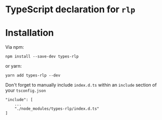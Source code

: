 # TypeScript declaration for `rlp`

# Installation
Via npm:
```
npm install --save-dev types-rlp
```
or yarn:
```
yarn add types-rlp --dev
```
Don't forget to manually include `index.d.ts` within an `include` section of your `tsconfig.json`
```
"include": [
    ...
    "./node_modules/types-rlp/index.d.ts"
]
```
